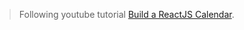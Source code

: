 > Following youtube tutorial [Build a ReactJS Calendar](https://www.youtube.com/watch?v=9U0uTNfY1UA).
